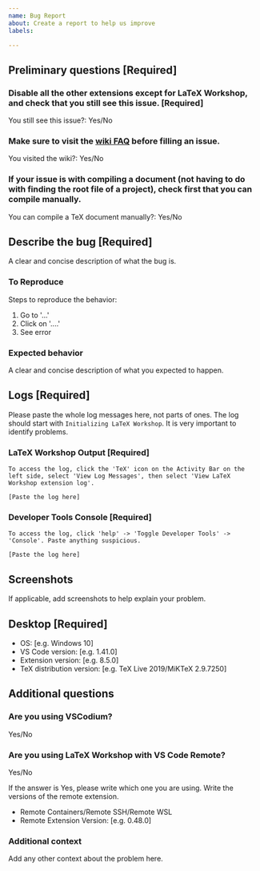 ```yaml
---
name: Bug Report
about: Create a report to help us improve
labels: 

---
```



## Preliminary questions [Required]

### Disable all the other extensions except for LaTeX Workshop, and check that you still see this issue. [Required]

You still see this issue?: Yes/No

### Make sure to visit the [wiki FAQ](https://github.com/James-Yu/LaTeX-Workshop/wiki/FAQ) before filling an issue.

You visited the wiki?: Yes/No

### If your issue is with compiling a document (not having to do with finding the root file of a project), check first that you can compile manually.

You can compile a TeX document manually?: Yes/No




## Describe the bug [Required]

A clear and concise description of what the bug is.

### To Reproduce

Steps to reproduce the behavior:
1. Go to '...'
2. Click on '....'
3. See error

### Expected behavior

A clear and concise description of what you expected to happen.




## Logs [Required]

Please paste the whole log messages here, not parts of ones. The log should start with `Initializing LaTeX Workshop`. It is very important to identify problems.

### LaTeX Workshop Output [Required]

```
To access the log, click the 'TeX' icon on the Activity Bar on the left side, select 'View Log Messages', then select 'View LaTeX Workshop extension log'.

[Paste the log here]
```

### Developer Tools Console [Required]

```
To access the log, click 'help' -> 'Toggle Developer Tools' -> 'Console'. Paste anything suspicious.

[Paste the log here]
```



## Screenshots

If applicable, add screenshots to help explain your problem.




## Desktop [Required]
 - OS: [e.g. Windows 10]
 - VS Code version: [e.g. 1.41.0]
 - Extension version: [e.g. 8.5.0]
 - TeX distribution version: [e.g. TeX Live 2019/MiKTeX 2.9.7250]




## Additional questions

### Are you using VSCodium?

Yes/No

### Are you using LaTeX Workshop with VS Code Remote?

Yes/No

If the answer is Yes, please write which one you are using. Write the versions of the remote extension.

- Remote Containers/Remote SSH/Remote WSL
- Remote Extension Version: [e.g. 0.48.0]

### Additional context

Add any other context about the problem here.
